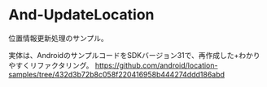 # And-UpdateLocation

位置情報更新処理のサンプル。

実体は、AndroidのサンプルコードをSDKバージョン31で、再作成した+わかりやすくリファクタリング。
https://github.com/android/location-samples/tree/432d3b72b8c058f220416958b444274ddd186abd
